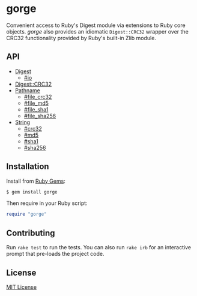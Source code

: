 # gorge

Convenient access to Ruby's Digest module via extensions to Ruby core
objects.  *gorge* also provides an idiomatic `Digest::CRC32` wrapper
over the CRC32 functionality provided by Ruby's built-in Zlib module.


## API

- [Digest](http://www.rubydoc.info/gems/gorge/Digest/Instance)
  - [#io](http://www.rubydoc.info/gems/gorge/Digest%2FInstance:io)
- [Digest::CRC32](http://www.rubydoc.info/gems/gorge/Digest/CRC32)
- [Pathname](http://www.rubydoc.info/gems/gorge/Pathname)
  - [#file_crc32](http://www.rubydoc.info/gems/gorge/Pathname:file_crc32)
  - [#file_md5](http://www.rubydoc.info/gems/gorge/Pathname:file_md5)
  - [#file_sha1](http://www.rubydoc.info/gems/gorge/Pathname:file_sha1)
  - [#file_sha256](http://www.rubydoc.info/gems/gorge/Pathname:file_sha256)
- [String](http://www.rubydoc.info/gems/gorge/String)
  - [#crc32](http://www.rubydoc.info/gems/gorge/String:crc32)
  - [#md5](http://www.rubydoc.info/gems/gorge/String:md5)
  - [#sha1](http://www.rubydoc.info/gems/gorge/String:sha1)
  - [#sha256](http://www.rubydoc.info/gems/gorge/String:sha256)


## Installation

Install from [Ruby Gems](https://rubygems.org/gems/gorge):

```bash
$ gem install gorge
```

Then require in your Ruby script:

```ruby
require "gorge"
```


## Contributing

Run `rake test` to run the tests.  You can also run `rake irb` for an
interactive prompt that pre-loads the project code.


## License

[MIT License](https://opensource.org/licenses/MIT)
